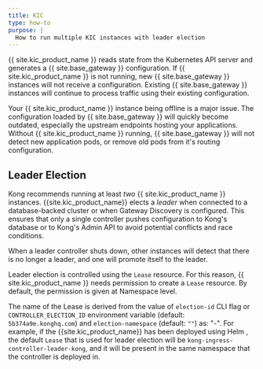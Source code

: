 ```yaml
---
title: KIC
type: how-to
purpose: |
  How to run multiple KIC instances with leader election
---
```


{{ site.kic_product_name }} reads state from the Kubernetes API server and generates a {{ site.base_gateway }} configuration. If {{ site.kic_product_name }} is not running, new {{ site.base_gateway }} instances will not receive a configuration. Existing {{ site.base_gateway }} instances will continue to process traffic using their existing configuration.

Your {{ site.kic_product_name }} instance being offline is a major issue. The configuration loaded by {{ site.base_gateway }} will quickly become outdated, especially the upstream endpoints hosting your applications. Without {{ site.kic_product_name }} running, {{ site.base_gateway }} will not detect new application pods, or remove old pods from it's routing configuration.

## Leader Election

Kong recommends running at least _two_ {{ site.kic_product_name }} instances. {{site.kic_product_name}} elects a _leader_ when connected to a database-backed cluster or when Gateway Discovery is configured. This ensures that only a single controller pushes configuration to Kong's database or to Kong's Admin API to avoid potential conflicts and race conditions.

When a leader controller shuts down, other instances will detect that there is no longer a leader, and one will promote itself to the leader.

Leader election is controlled using the `Lease` resource. For this reason, {{ site.kic_product_name }} needs permission to create a `Lease` resource. By default, the permission is given at Namespace level.

The name of the Lease is derived from the value of `election-id` CLI flag or `CONTROLLER_ELECTION_ID` environment variable (default: `5b374a9e.konghq.com`) and `election-namespace` (default: `""`) as: "<election-id>-<election-namespace>". For example, if the {{site.kic_product_name}} has been deployed using Helm , the default `Lease` that is used for leader election will be `kong-ingress-controller-leader-kong`, and it will be present in the same namespace that the controller is deployed in.
